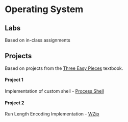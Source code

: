 # Operating System
## Labs
Based on in-class assignments

## Projects
Based on projects from the [Three Easy Pieces](https://pages.cs.wisc.edu/~remzi/OSTEP/) textbook.
#### Project 1
Implementation of custom shell - [Process Shell](https://github.com/remzi-arpacidusseau/ostep-projects/tree/master/processes-shell)
#### Project 2
Run Length Encoding Implementation - [WZip](https://github.com/remzi-arpacidusseau/ostep-projects/tree/master/initial-utilities/wzip)
